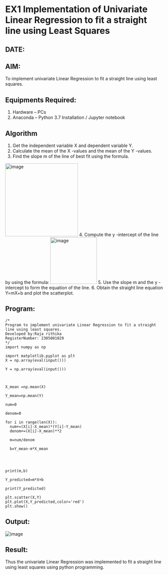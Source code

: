 # EX1 Implementation of Univariate Linear Regression to fit a straight line using Least Squares
## DATE:
## AIM:
To implement univariate Linear Regression to fit a straight line using least squares.

## Equipments Required:
1. Hardware – PCs
2. Anaconda – Python 3.7 Installation / Jupyter notebook

## Algorithm
1. Get the independent variable X and dependent variable Y.
2. Calculate the mean of the X -values and the mean of the Y -values.
3. Find the slope m of the line of best fit using the formula. 
<img width="231" alt="image" src="https://user-images.githubusercontent.com/93026020/192078527-b3b5ee3e-992f-46c4-865b-3b7ce4ac54ad.png">
4. Compute the y -intercept of the line by using the formula:
<img width="148" alt="image" src="https://user-images.githubusercontent.com/93026020/192078545-79d70b90-7e9d-4b85-9f8b-9d7548a4c5a4.png">
5. Use the slope m and the y -intercept to form the equation of the line.
6. Obtain the straight line equation Y=mX+b and plot the scatterplot.

## Program:
```
/*
Program to implement univariate Linear Regression to fit a straight line using least squares.
Developed by:Raja rithika 
RegisterNumber: 2305001029 
*/
import numpy as np

import matplotlib.pyplot as plt
X = np.array(eval(input()))

Y = np.array(eval(input()))



X_mean =np.mean(X)

Y_mean=np.mean(Y)

num=0

denom=0

for i in range(len(X)):
  num+=(X[i]-X_mean)*(Y[i]-Y_mean)
  denom+=(X[i]-X_mean)**2

  m=num/denom

  b=Y_mean-m*X_mean




print(m,b)

Y_predicted=m*X+b

print(Y_predicted)

plt.scatter(X,Y)
plt.plot(X,Y_predicted,color='red')
plt.show()

```

## Output:
![image](https://github.com/user-attachments/assets/dd066009-a362-46d8-9442-a36237694781)




## Result:
Thus the univariate Linear Regression was implemented to fit a straight line using least squares using python programming.

